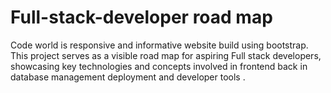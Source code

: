 <h1>Full-stack-developer road map</h1>
Code world is responsive and informative website build using bootstrap. This project serves as a visible road map for aspiring Full stack developers, showcasing key technologies and concepts involved in frontend back in database management deployment and developer tools .
